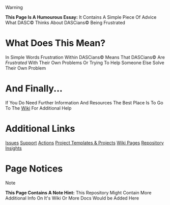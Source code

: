 >[!WARNING]
>**This Page Is A Humourous Essay:** It Contains A Simple Piece Of Advice What DASC© Thinks About DASCians© Being Frustrated
# What Does This Mean?
In Simple Words Frustration Within DASCians© Means That DASCians© Are *Frustrated* With Their Own Problems Or Trying To Help Someone Else Solve Their Own Problem 
# And Finally...
If You Do Need Further Information And Resources The Best Place Is To Go To The [Wiki](https://github.com/Discord-Account-Support-Corp/DASC-Screw-This-Screw-Me-UGH-/wiki) For Additional Help
# Additional Links
[Issues](https://github.com/Discord-Account-Support-Corp/DASC-Screw-This-Screw-Me-UGH-/issues) 
[Support](https://github.com/Discord-Account-Support-Corp/DASC-Screw-This-Screw-Me-UGH-/pulls)
[Actions](https://github.com/Discord-Account-Support-Corp/DASC-Screw-This-Screw-Me-UGH-/actions)
[Project Templates & Projects](https://github.com/Discord-Account-Support-Corp/DASC-Screw-This-Screw-Me-UGH-/projects)
[Wiki Pages](https://github.com/Discord-Account-Support-Corp/DASC-Screw-This-Screw-Me-UGH-/wiki)
[Repository Insights](https://github.com/Discord-Account-Support-Corp/DASC-Screw-This-Screw-Me-UGH-/pulse)
# Page Notices
>[!NOTE]
>**This Page Contains A Note Hint:** This Repository Might Contain More Additional Info On It's Wiki Or More Docs Would be Added Here
